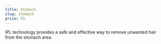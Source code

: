 ```yaml
---
title: Stomach
slug: stomach
price: 55
---
```


IPL technology provides a safe and effective way to remove unwanted hair from the stomach area.
